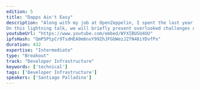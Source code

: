 ```yaml
---
edition: 5
title: "Dapps Ain't Easy"
description: "Along with my job at OpenZeppelin, I spent the last year writing a book on Ethereum for traditional web developers new to the space. While writing, I found that many things that we take for granted when coding on Ethereum are much more difficult to get right than we think. 
On this lightning talk, we will briefly present overlooked challenges on gas estimations, handling reorganizations, and even managing subscriptions. Though there will be no silver bullet solution to close, we will discuss what we can do as an ecosystem to mitigate these problems."
youtubeUrl: "https://www.youtube.com/embed/WYXIBUSU4UU"
ipfsHash: "QmP5PtpCr9TsdHEA9m6nvY99ZhJFGbWezJZfN48iYDvfPx"
duration: 432
expertise: "Intermediate"
type: "Breakout"
track: "Developer Infrastructure"
keywords: ['technical']
tags: ['Developer Infrastructure']
speakers: ['Santiago Palladino']
---
```


